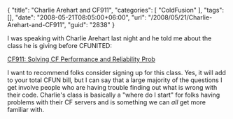 {
	"title": "Charlie Arehart and CF911",
	"categories": [
		"ColdFusion"
	],
	"tags": [],
	"date": "2008-05-21T08:05:00+06:00",
	"url": "/2008/05/21/Charlie-Arehart-and-CF911",
	"guid": "2838"
}

I was speaking with Charlie Arehart last night and he told me about the class he is giving before CFUNITED:

<a href="http://teratech.com/go/training/class-schedule?trainingaction=detail&TID=332">CF911: Solving CF Performance and Reliability Prob</a>

I want to recommend folks consider signing up for this class. Yes, it will add to your total CFUN bill, but I can say that a large majority of the questions I get involve people who are having trouble finding out what is wrong with their code. Charlie's class is basically a "where do I start" for folks having problems with their CF servers and is something we can <i>all</i> get more familiar with.